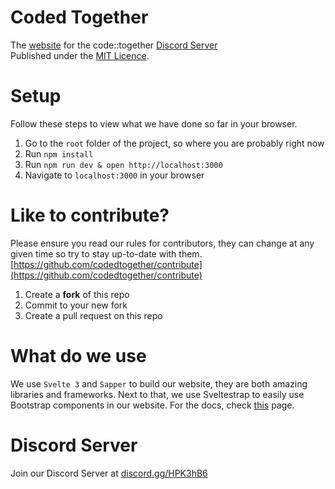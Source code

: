 # Coded Together
The [website](https://together.codes) for the code::together [Discord Server](https://discordapp.com/invite/HPK3hB6)<br>
Published under the [MIT Licence](https://github.com/codedtogether/web/blob/master/LICENSE).

# Setup
Follow these steps to view what we have done so far in your browser.
1. Go to the `root` folder of the project, so where you are probably right now
2. Run `npm install`
3. Run `npm run dev & open http://localhost:3000`
4. Navigate to `localhost:3000` in your browser


# Like to contribute?
Please ensure you read our rules for contributors, they can change at any given time so try to stay up-to-date with them.
[https://github.com/codedtogether/contribute](https://github.com/codedtogether/contribute)<br>
1. Create a **fork** of this repo
2. Commit to your new fork
3. Create a pull request on this repo

# What do we use
We use `Svelte 3` and `Sapper` to build our website, they are both amazing libraries and frameworks.
Next to that, we use Sveltestrap to easily use Bootstrap components in our website. For the docs, check [this](https://bestguy.github.io/sveltestrap/) page.


# Discord Server
Join our Discord Server at [discord.gg/HPK3hB6](https://discordapp.com/invite/HPK3hB6)

